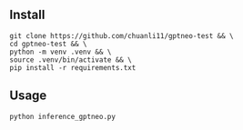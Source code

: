 ## Install

```
git clone https://github.com/chuanli11/gptneo-test && \
cd gptneo-test && \
python -m venv .venv && \
source .venv/bin/activate && \
pip install -r requirements.txt
```

## Usage

```
python inference_gptneo.py
```
